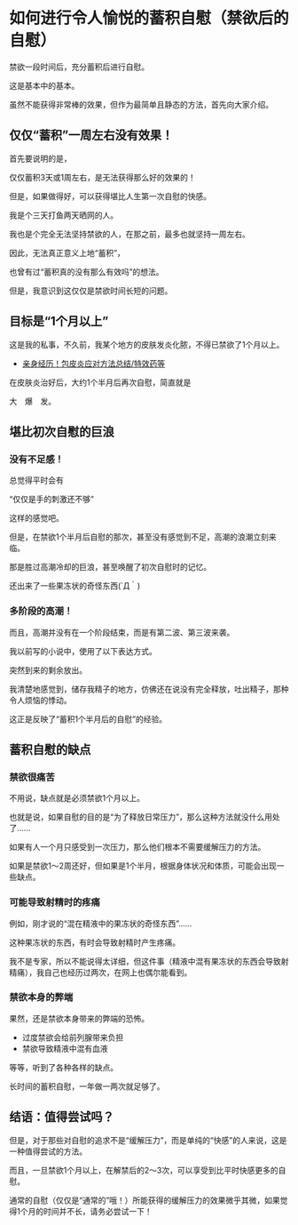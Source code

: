 # 如何进行令人愉悦的蓄积自慰（禁欲后的自慰） [​](#如何进行令人愉悦的蓄积自慰-禁欲后的自慰)

禁欲一段时间后，充分蓄积后进行自慰。

这是基本中的基本。

虽然不能获得非常棒的效果，但作为最简单且静态的方法，首先向大家介绍。

## 仅仅“蓄积”一周左右没有效果！ [​](#仅仅-蓄积-一周左右没有效果)

首先要说明的是，

仅仅蓄积3天或1周左右，是无法获得那么好的效果的！

但是，如果做得好，可以获得堪比人生第一次自慰的快感。

我是个三天打鱼两天晒网的人。

我也是个完全无法坚持禁欲的人，在那之前，最多也就坚持一周左右。

因此，无法真正意义上地“蓄积”，

也曾有过“蓄积真的没有那么有效吗”的想法。

但是，我意识到这仅仅是禁欲时间长短的问题。

## 目标是“1个月以上” [​](#目标是-1个月以上)

这是我的私事，不久前，我某个地方的皮肤发炎化脓，不得已禁欲了1个月以上。

+   [亲身经历！包皮炎应对方法总结/特效药等](/h-life/onanie-a/sisshin-taisaku.html)

在皮肤炎治好后，大约1个半月后再次自慰，简直就是

大　爆　发。

## 堪比初次自慰的巨浪 [​](#堪比初次自慰的巨浪)

### 没有不足感！ [​](#没有不足感)

总觉得平时会有

“仅仅是手的刺激还不够”

这样的感觉吧。

但是，在禁欲1个半月后自慰的那次，甚至没有感觉到不足，高潮的浪潮立刻来临。

那是胜过高潮冷却的巨浪，甚至唤醒了初次自慰时的记忆。

还出来了一些果冻状的奇怪东西(´Д｀)

### 多阶段的高潮！ [​](#多阶段的高潮)

而且，高潮并没有在一个阶段结束，而是有第二波、第三波来袭。

我以前写的小说中，使用了以下表达方式。

突然到来的剩余放出。

我清楚地感觉到，储存我精子的地方，仿佛还在说没有完全释放，吐出精子，那种令人烦恼的悸动。

这正是反映了“蓄积1个半月后的自慰”的经验。

## 蓄积自慰的缺点 [​](#蓄积自慰的缺点)

### 禁欲很痛苦 [​](#禁欲很痛苦)

不用说，缺点就是必须禁欲1个月以上。

也就是说，如果自慰的目的是“为了释放日常压力”，那么这种方法就没什么用处了......

如果有人一个月只感受到一次压力，那么他们根本不需要缓解压力的方法。

如果是禁欲1～2周还好，但如果是1个半月，根据身体状况和体质，可能会出现一些缺点。

### 可能导致射精时的疼痛 [​](#可能导致射精时的疼痛)

例如，刚才说的“混在精液中的果冻状的奇怪东西”......

这种果冻状的东西，有时会导致射精时产生疼痛。

我不是专家，所以不能说得太详细，但这件事（精液中混有果冻状的东西会导致射精痛），我自己也经历过两次，在网上也偶尔能看到。

### 禁欲本身的弊端 [​](#禁欲本身的弊端)

果然，还是禁欲本身带来的弊端的恐怖。

+   过度禁欲会给前列腺带来负担
+   禁欲导致精液中混有血液

等等，听到了各种各样的缺点。

长时间的蓄积自慰，一年做一两次就足够了。

## 结语：值得尝试吗？ [​](#结语-值得尝试吗)

但是，对于那些对自慰的追求不是“缓解压力”，而是单纯的“快感”的人来说，这是一种值得尝试的方法。

而且，一旦禁欲1个月以上，在解禁后的2～3次，可以享受到比平时快感更多的自慰。

通常的自慰（仅仅是“通常的”哦！）所能获得的缓解压力的效果微乎其微，如果觉得1个月的时间并不长，请务必尝试一下！